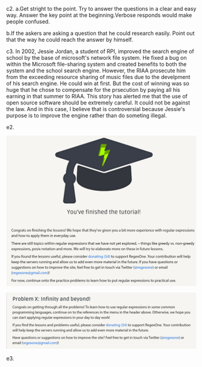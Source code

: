 c2. a.Get stright to the point. Try to answer the questions in a clear and easy way. Answer the key point at the beginning.Verbose responds would make people confused.

b.If the askers are asking a question that he could research easily. Point out that the way he could reach the answer by himself.
	 
c3. In 2002, Jessie Jordan, a student of RPI, improved the search engine of school by the base of microsoft's network file system. He fixed a bug on within the Microsoft file-sharing system and created benefits to both the system and the school search engine. However, the RIAA prosecute him from the exceeding resource sharing of music files due to the develpment of his search engine. He could win at first. But the cost of winning was so huge that he chose to compensate for the prsecution by paying all his earning in that summer to RIAA. This story has alerted me that the use of open source software should be extremely careful. It could not be against the law. And in this case, I believe that is controversial because Jessie's purpose is to improve the engine rather than do someting illegal.   

e2. 

![Image of 1](https://github.com/guoy5/open-source-lab/blob/master/image/1.PNG)

![Image of 2](https://github.com/guoy5/open-source-lab/blob/master/image/2.PNG)

e3.



